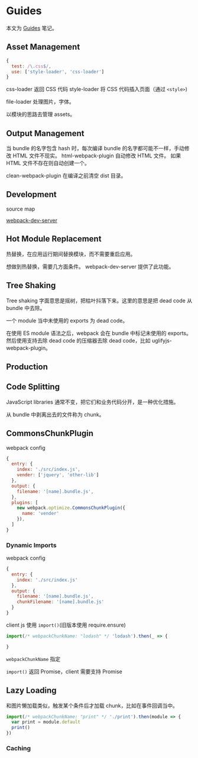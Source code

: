 # Guides

本文为 [Guides](https://webpack.js.org/guides/) 笔记。

## Asset Management

```js
{
  test: /\.css$/,
  use: ['style-loader', 'css-loader']
}
```

css-loader 返回 CSS 代码
style-loader 将 CSS 代码插入页面（通过 `<style>`)

file-loader 处理图片，字体。

以模块的思路去管理 assets。

## Output Management

当 bundle 的名字包含 hash 时，每次编译 bundle 的名字都可能不一样，手动修改 HTML 文件不现实。
html-webpack-plugin 自动修改 HTML 文件。
如果 HTML 文件不存在则自动创建一个。

clean-webpack-plugin 在编译之前清空 dist 目录。

## Development

source map

[webpack-dev-server](webpack-dev-server.md)


## Hot Module Replacement

热替换，在应用运行期间替换模块，而不需要重启应用。

想做到热替换，需要几方面条件。 webpack-dev-server 提供了此功能。

## Tree Shaking

Tree shaking 字面意思是摇树，把枯叶抖落下来。这里的意思是把 dead code 从 bundle 中去除。

一个 module 当中未使用的 exports 为 dead code。

在使用 ES module 语法之后，webpack 会在 bundle 中标记未使用的 exports。然后使用支持去除 dead code 的压缩器去除 dead code，比如 uglifyjs-webpack-plugin。

## Production




## Code Splitting

JavaScript libraries 通常不变，把它们和业务代码分开，是一种优化措施。

从 bundle 中剥离出去的文件称为 chunk。

## CommonsChunkPlugin

webpack config

```js
{
  entry: {
    index: './src/index.js',
    vender: ['jquery', 'other-lib']
  },
  output: {
    filename: '[name].bundle.js',
  },
  plugins: [
    new webpack.optimize.CommonsChunkPlugin({
      name: 'vender'
    }),
  ]
}
```

### Dynamic Imports

webpack config

```js
{
  entry: {
    index: './src/index.js'
  },
  output: {
    filename: '[name].bundle.js',
    chunkFilename: '[name].bundle.js'
  }
}
```

client js 使用 `import()`(旧版本使用 require.ensure)

```js
import(/* webpackChunkName: "lodash" */ 'lodash').then(_ => {

}
```

`webpackChunkName` 指定

`import()` 返回 Promise，client 需要支持 Promise

## Lazy Loading

和图片懒加载类似，触发某个条件后才加载 chunk，比如在事件回调当中。

```js
import(/* webpackChunkName: "print" */ './print').then(module => {
  var print = module.default
  print()
})
```

### Caching




